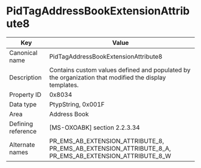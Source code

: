 # PidTagAddressBookExtensionAttribute8

| Key | Value |
|---|---|
| Canonical name | PidTagAddressBookExtensionAttribute8 |
| Description | Contains custom values defined and populated by the organization that modified the display templates. |
| Property ID | 0x8034 |
| Data type | PtypString, 0x001F |
| Area | Address Book |
| Defining reference | [MS-OXOABK] section 2.2.3.34 |
| Alternate names | PR_EMS_AB_EXTENSION_ATTRIBUTE_8, PR_EMS_AB_EXTENSION_ATTRIBUTE_8_A, PR_EMS_AB_EXTENSION_ATTRIBUTE_8_W |
